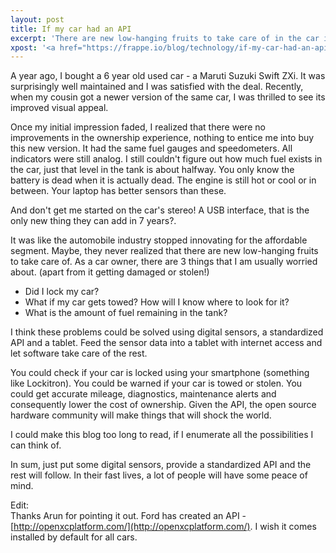 ```yaml
---
layout: post
title: If my car had an API
excerpt: 'There are new low-hanging fruits to take care of in the car industry'
xpost: '<a href="https://frappe.io/blog/technology/if-my-car-had-an-api" target="_blank">Frappé Blog</a>'
---
```


A year ago, I bought a 6 year old used car - a Maruti Suzuki Swift ZXi. It was surprisingly well maintained and I was satisfied with the deal. Recently, when my cousin got a newer version of the same car, I was thrilled to see its improved visual appeal.

Once my initial impression faded, I realized that there were no improvements in the ownership experience, nothing to entice me into buy this new version. It had the same fuel gauges and speedometers. All indicators were still analog. I still couldn't figure out how much fuel exists in the car, just that level in the tank is about halfway. You only know the battery is dead when it is actually dead. The engine is still hot or cool or in between. Your laptop has better sensors than these.
	
And don't get me started on the car's stereo! A USB interface, that is the only new thing they can add in 7 years?.

It was like the automobile industry stopped innovating for the affordable segment. Maybe, they never realized that there are new low-hanging fruits to take care of.
As a car owner, there are 3 things that I am usually worried about. (apart from it getting damaged or stolen!)

- Did I lock my car?
- What if my car gets towed? How will I know where to look for it?
- What is the amount of fuel remaining in the tank?

I think these problems could be solved using digital sensors, a standardized API and a tablet. Feed the sensor data into a tablet with internet access and let software take care of the rest.

You could check if your car is locked using your smartphone (something like Lockitron). You could be warned if your car is towed or stolen. You could get accurate mileage, diagnostics, maintenance alerts and consequently lower the cost of ownership. Given the API, the open source hardware community will make things that will shock the world.
	
I could make this blog too long to read, if I enumerate all the possibilities I can think of.

In sum, just put some digital sensors, provide a standardized API and the rest will follow. In their fast lives, a lot of people will have some peace of mind.

Edit:  
Thanks Arun for pointing it out. Ford has created an API - [http://openxcplatform.com/](http://openxcplatform.com/). I wish it comes installed by default for all cars.
